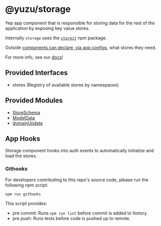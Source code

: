 # @yuzu/storage
Yep app component that is responsible for storing data for the rest of the application by exposing key value stores.

Internally `storage` uses the [`storeit`](https://github.com/YuzuJS/storeit/) npm package.

Outside [components can declare, via app configs](./doc/configuration.md), what stores they need.

For more info, see our [docs](./doc/index.md)!

## Provided Interfaces
- stores (Registry of available stores by namespaces)

## Provided Modules

- [StoreSchema](./doc/store-schema.md)
- [ModelData](./doc/md-adapter.md)
- [domainUpdate](./doc/domain-update.md)

## App Hooks
Storage component hooks into auth events to automatically initialize and load the stores.

### Githooks

For developers contributing to this repo's source code, please run the following npm script:

```
npm run githooks
```

This script provides:

- pre commit: Runs `npm run lint` before commit is added to history.
- pre push: Runs tests before code is pushed up to remote.
